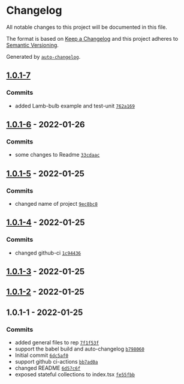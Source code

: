 # Changelog

All notable changes to this project will be documented in this file.

The format is based on [Keep a Changelog](https://keepachangelog.com/en/1.0.0/)
and this project adheres to [Semantic Versioning](https://semver.org/spec/v2.0.0.html).

Generated by [`auto-changelog`](https://github.com/CookPete/auto-changelog).

## [1.0.1-7](https://github.com/kbespalyi/react_hooks/compare/1.0.1-6...1.0.1-7)

### Commits

- added Lamb-bulb example and test-unit [`762a169`](https://github.com/kbespalyi/react_hooks/commit/762a169621e465cbf573eef92b8d30e9b64f4514)

## [1.0.1-6](https://github.com/kbespalyi/react_hooks/compare/1.0.1-5...1.0.1-6) - 2022-01-26

### Commits

- some changes to Readme [`33cdaac`](https://github.com/kbespalyi/react_hooks/commit/33cdaacca033c1096721570ec3e5dffc04742e38)

## [1.0.1-5](https://github.com/kbespalyi/react_hooks/compare/1.0.1-4...1.0.1-5) - 2022-01-25

### Commits

- changed name of project [`9ec8bc8`](https://github.com/kbespalyi/react_hooks/commit/9ec8bc8b4666da8cc75066779f9ea10116d7cc5c)

## [1.0.1-4](https://github.com/kbespalyi/react_hooks/compare/1.0.1-3...1.0.1-4) - 2022-01-25

### Commits

- changed github-ci [`1c94436`](https://github.com/kbespalyi/react_hooks/commit/1c94436f793052c205a88210753fa16c7f149671)

## [1.0.1-3](https://github.com/kbespalyi/react_hooks/compare/1.0.1-2...1.0.1-3) - 2022-01-25

## [1.0.1-2](https://github.com/kbespalyi/react_hooks/compare/1.0.1-1...1.0.1-2) - 2022-01-25

## 1.0.1-1 - 2022-01-25

### Commits

- added general files to rep [`7f1f53f`](https://github.com/kbespalyi/react_hooks/commit/7f1f53f4dfdca90c688621c87aebc1d0c5e402ab)
- support the babel build and auto-changelog [`b798060`](https://github.com/kbespalyi/react_hooks/commit/b798060cc5c3a48de345e48fabcefefabc6bd822)
- Initial commit [`6dc5af0`](https://github.com/kbespalyi/react_hooks/commit/6dc5af0fb78486cb39241bd6fd53142c71cdf333)
- support github ci-actions [`bb7ad0a`](https://github.com/kbespalyi/react_hooks/commit/bb7ad0ae875136623fce2e944cea265d1726a220)
- changed README [`6d57c6f`](https://github.com/kbespalyi/react_hooks/commit/6d57c6f995b34e5e5cf4e9070b1fa9cf0a8191ac)
- exposed stateful collections to index.tsx [`fe55fbb`](https://github.com/kbespalyi/react_hooks/commit/fe55fbbb9dc84c856688a66864060e5f674f587f)
